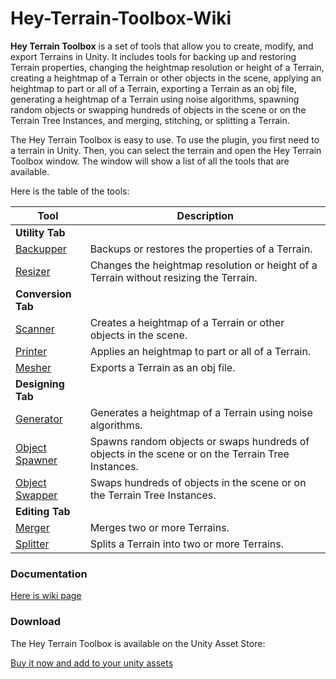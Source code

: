 # Hey-Terrain-Toolbox-Wiki
**Hey Terrain Toolbox** is a set of tools that allow you to create, modify, and export Terrains in Unity. It includes tools for backing up and restoring Terrain properties, changing the heightmap resolution or height of a Terrain, creating a heightmap of a Terrain or other objects in the scene, applying an heightmap to part or all of a Terrain, exporting a Terrain as an obj file, generating a heightmap of a Terrain using noise algorithms, spawning random objects or swapping hundreds of objects in the scene or on the Terrain Tree Instances, and merging, stitching, or splitting a Terrain.

The Hey Terrain Toolbox is easy to use. To use the plugin, you first need to a terrain in Unity. Then, you can select the terrain and open the Hey Terrain Toolbox window. The window will show a list of all the tools that are available.

Here is the table of the tools:

| Tool | Description |
| --- | --- |
| **Utility Tab** |  |
| [Backupper](https://github.com/JahnStar/Hey-Terrain-Toolbox-Wiki/wiki/1.-Utility-Tab#backupper-tool) | Backups or restores the properties of a Terrain. |
| [Resizer](https://github.com/JahnStar/Hey-Terrain-Toolbox-Wiki/wiki/1.-Utility-Tab#resizer-tool) | Changes the heightmap resolution or height of a Terrain without resizing the Terrain. |
| **Conversion Tab** |  |
| [Scanner](https://github.com/JahnStar/Hey-Terrain-Toolbox-Wiki/wiki/2.-Conversion-Tab#scanner-tool) | Creates a heightmap of a Terrain or other objects in the scene. |
| [Printer](https://github.com/JahnStar/Hey-Terrain-Toolbox-Wiki/wiki/2.-Conversion-Tab#printer-tool) | Applies an heightmap to part or all of a Terrain. |
| [Mesher](https://github.com/JahnStar/Hey-Terrain-Toolbox-Wiki/wiki/2.-Conversion-Tab#mesher-tool) | Exports a Terrain as an obj file. |
| **Designing Tab** |  |
| [Generator](https://github.com/JahnStar/Hey-Terrain-Toolbox-Wiki/wiki/3.-Designing-Tab#generator-tool) | Generates a heightmap of a Terrain using noise algorithms. |
| [Object Spawner](https://github.com/JahnStar/Hey-Terrain-Toolbox-Wiki/wiki/3.-Designing-Tab#object-spawner-tool) | Spawns random objects or swaps hundreds of objects in the scene or on the Terrain Tree Instances. |
| [Object Swapper](https://github.com/JahnStar/Hey-Terrain-Toolbox-Wiki/wiki/3.-Designing-Tab#object-swapper-tool) | Swaps hundreds of objects in the scene or on the Terrain Tree Instances. |
| **Editing Tab** |  |
| [Merger](https://github.com/JahnStar/Hey-Terrain-Toolbox-Wiki/wiki/4.-Editing-Tab#merger-tool) | Merges two or more Terrains. |
| [Splitter](https://github.com/JahnStar/Hey-Terrain-Toolbox-Wiki/wiki/4.-Editing-Tab#splitter-tool) | Splits a Terrain into two or more Terrains. |

### Documentation

[Here is wiki page](https://github.com/JahnStar/Hey-Terrain-Toolbox-Wiki/wiki)

### Download

The Hey Terrain Toolbox is available on the Unity Asset Store: 

[Buy it now and add to your unity assets](https://assetstore.unity.com/publishers/50775)
